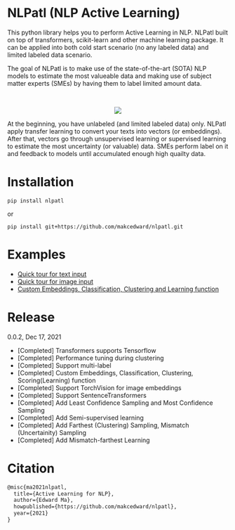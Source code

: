 # NLPatl (NLP Active Learning)
This python library helps you to perform Active Learning in NLP. NLPatl built on top of transformers, scikit-learn and other machine learning package. It can be applied into both cold start scenario (no any labeled data) and limited labeled data scenario.

The goal of NLPatl is to make use of the state-of-the-art (SOTA) NLP models to estimate the most valueable data and making use of subject matter experts (SMEs) by having them to label limited amount data. 

<br><p align="center"><img src="https://github.com/makcedward/nlpatl/blob/master/res/architecture.png"/></p>
At the beginning, you have unlabeled (and limited labeled data) only. NLPatl apply transfer learning to convert your texts into vectors (or embeddings). After that, vectors go through unsupervised learning or supervised learning to estimate the most uncertainty (or valuable) data. SMEs perform label on it and feedback to models until accumulated enough high quailty data.

# Installation
```
pip install nlpatl
```
or
```
pip install git+https://github.com/makcedward/nlpatl.git
```

# Examples
* [Quick tour for text input](https://colab.research.google.com/drive/1dr1GY_vO_oOMixj4clzcMR7jLsNpbbvg#scrollTo=CRxkM-D76s19)
* [Quick tour for image input](https://colab.research.google.com/drive/1xBG4ZCw9LTS-UmdBwg4eRnUbd6lo-Dv6?usp=sharing)
* [Custom Embeddings, Classification, Clustering and Learning function](https://colab.research.google.com/drive/1IB2OWzgoPCIOjjqhjX9boyK17K3bpgmz?usp=sharing)

# Release
0.0.2, Dec 17, 2021
* [Completed] Transformers supports Tensorflow
* [Completed] Performance tuning during clustering
* [Completed] Support multi-label
* [Completed] Custom Embeddings, Classification, Clustering, Scoring(Learning) function
* [Completed] Support TorchVision for image embeddings
* [Completed] Support SentenceTransformers
* [Completed] Add Least Confidence Sampling and Most Confidence Sampling
* [Completed] Add Semi-supervised learning
* [Completed] Add Farthest (Clustering) Sampling, Mismatch (Uncertainity) Sampling
* [Completed] Add Mismatch-farthest Learning

# Citation
```latex
@misc{ma2021nlpatl,
  title={Active Learning for NLP},
  author={Edward Ma},
  howpublished={https://github.com/makcedward/nlpatl},
  year={2021}
}
```
